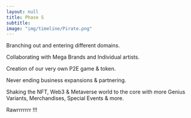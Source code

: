 ```yaml
---
layout: null
title: Phase S
subtitle:
image: "img/timeline/Pirate.png"
---
```


Branching out and entering different domains.

Collaborating with Mega Brands and Individual artists.

Creation of our very own P2E game & token.

Never ending business expansions & partnering.

Shaking the NFT, Web3 & Metaverse world to the core with more Genius Variants, Merchandises, Special Events & more.

Rawrrrrrrr !!!

